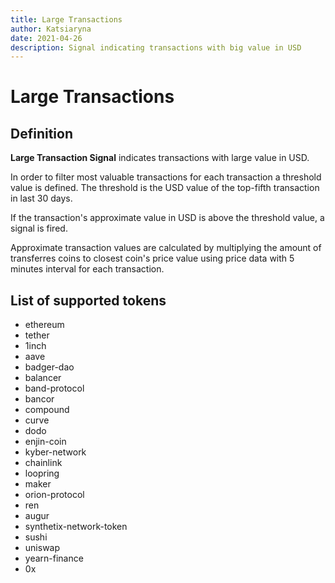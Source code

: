 ```yaml
---
title: Large Transactions
author: Katsiaryna
date: 2021-04-26
description: Signal indicating transactions with big value in USD
---
```

# Large Transactions

## Definition

**Large Transaction Signal** indicates transactions with large value in USD.

In order to filter most valuable transactions for each transaction a threshold value is defined. The threshold is the USD value of the top-fifth transaction in last 30 days.

If the transaction's approximate value in USD is above the threshold value, a signal is fired.

Approximate transaction values are calculated by multiplying the amount of transferres coins to closest coin's price value using price data with 5 minutes interval for each transaction.

## List of supported tokens
* ethereum
* tether
* 1inch
* aave
* badger-dao
* balancer
* band-protocol
* bancor
* compound
* curve
* dodo
* enjin-coin
* kyber-network
* chainlink
* loopring
* maker
* orion-protocol
* ren
* augur
* synthetix-network-token
* sushi
* uniswap
* yearn-finance
* 0x
